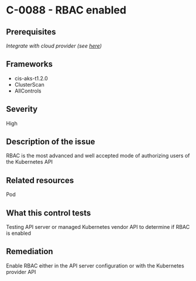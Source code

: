 # C-0088 - RBAC enabled

## Prerequisites
 *Integrate with cloud provider (see [here](https://hub.armosec.io/docs/kubescape-integration-with-cloud-providers))*
 
## Frameworks
* cis-aks-t1.2.0
* ClusterScan
* AllControls
 
## Severity
High

## Description of the issue
RBAC is the most advanced and well accepted mode of authorizing users of the Kubernetes API
 
## Related resources
Pod
 
## What this control tests 
Testing API server or managed Kubernetes vendor API to determine if RBAC is enabled
 
## Remediation
Enable RBAC either in the API server configuration or with the Kubernetes provider API
 
